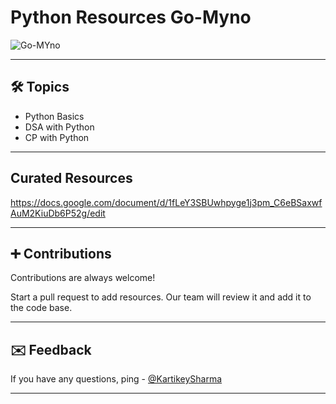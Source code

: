 # Python Resources Go-Myno

![Go-MYno](https://avatars.githubusercontent.com/u/90472883?s=200&v=4)

---

## 🛠 Topics

- Python Basics
- DSA with Python
- CP with Python

---

## Curated Resources

https://docs.google.com/document/d/1fLeY3SBUwhpyge1j3pm_C6eBSaxwfAuM2KiuDb6P52g/edit

---

## ➕ Contributions

Contributions are always welcome!

Start a pull request to add resources. Our team will review it and add it to the code base.

---

## ✉️ Feedback

If you have any questions, ping - [@KartikeySharma](https://github.com/KartikeySharma)

---


